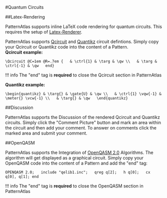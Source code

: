 #Quantum Circuits

##Latex-Rendering


PatternAtlas supports inline LaTeX code rendering for quantum circuits.
This requires the setup of [Latex-Renderer](https://github.com/UST-QuAntiL/latex-renderer). 
 
PatternAtlas supports [Qcircuit](http://physics.unm.edu/CQuIC/Qcircuit/Qtutorial.pdf) and [Quantikz](https://arxiv.org/pdf/1809.03842.pdf) circuit defintions. 
Simply copy your Qcircuit or Quantikz code into the content of a Pattern.  
**Qcircuit example:** 

   `\Qcircuit @C=1em @R=.7em {  
   & \ctrl{1} & \targ & \qw \\  
   & \targ & \ctrl{-1} & \qw  
   end}    `

!!! info
    The "end" tag is **required** to close the Qcircuit section in PatternAtlas    

**Quantikz example:**
 
  `\begin{quantikz}
   & \targ{} & \gate{U} & \qw \\  
   & \ctrl{1} \vqw{-1} & \meter{} \vcw{-1} \\  
   & \targ{} & \qw  
   \end{quantikz}  `


##Discussion

PatternAtlas supports the Discussion of the rendered Qcircuit and Quantikz circuits. 
Simply click the "Comment Picture" button and mark an area within the circuit and then add your comment.
To answer on comments click the marked area and submit your comment.     

##OpenQASM

PatternAtlas supports the Integration of [OpenQASM 2.0](https://github.com/Qiskit/openqasm/tree/OpenQASM2.x) Algorithms. The algorithm will get displayed as a graphical circuit.
Simply copy your OpenQASM code into the content of a Pattern and add the "end" tag:
  
   `OPENQASM 2.0;  
   include "qelib1.inc";  
   qreg q[2];  
   h q[0];  
   cx q[0], q[1]; end `     

!!! info
    The "end" tag is **required** to close the OpenQASM section in PatternAtlas      

